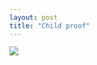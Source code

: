 ```yaml
---
layout: post
title: "Child proof"
---
```

<img id="img" src=" {{ site.baseurl}}/images/51-8-11-21-Child-proof.png"/>
